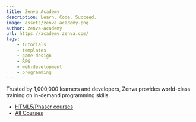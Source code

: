```yaml
---
title: Zenva Academy
description: Learn. Code. Succeed.
image: assets/zenva-academy.png
author: zenva-academy
url: https://academy.zenva.com/
tags:
    - tutorials
    - templates
    - game-design
    - RPG
    - web-development
    - programming
---
```


Trusted by 1,000,000 learners and developers, Zenva provides world-class training on in-demand programming skills.

- [HTML5/Phaser courses](https://academy.zenva.com/product-category/all/game-development/html5-frameworks/)
- [All Courses](https://academy.zenva.com/shop/)
